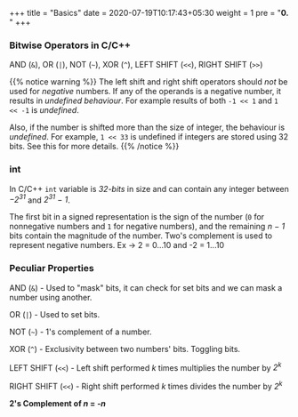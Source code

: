+++
title = "Basics"
date =  2020-07-19T10:17:43+05:30
weight = 1
pre = "<b>0.</b> "
+++

### Bitwise Operators in C/C++
AND (`&`), OR (`|`), NOT (`~`), XOR (`^`), LEFT SHIFT (`<<`), RIGHT SHIFT (`>>`)

{{% notice warning %}}
The left shift and right shift operators should _not_ be used for _negative_ numbers. If any of the operands is a negative number, it results in _undefined behaviour_. For example results of both `-1 << 1` and `1 << -1` is _undefined_. 

Also, if the number is shifted more than the size of integer, the behaviour is _undefined_. For example, `1 << 33` is undefined if integers are stored using 32 bits. See this for more details.
{{% /notice %}}


### int
In C/C++ `int` variable is _32-bits_ in size and can contain any integer between _−2<sup>31</sup>_ and _2<sup>31</sup> − 1_.

The first bit in a signed representation is the sign of the number (`0` for nonnegative numbers and `1` for negative numbers), and the remaining _n − 1_ bits contain the magnitude of the number. Two's complement is used to represent negative numbers. Ex -> 2 = 0...10 and -2 = 1...10  

### Peculiar Properties
AND (`&`) - Used to "mask" bits, it can check for set bits and we can mask a number using another.

OR (`|`) - Used to set bits.

NOT (`~`) - 1's complement of a number.

XOR (`^`) - Exclusivity between two numbers' bits. Toggling bits.
>
LEFT SHIFT (`<<`) - Left shift performed _k_ times multiplies the number by _2<sup>k</sup>_
>
RIGHT SHIFT (`<<`) - Right shift performed _k_ times divides the number by _2<sup>k</sup>_

**2's Complement of _n_ = _-n_**